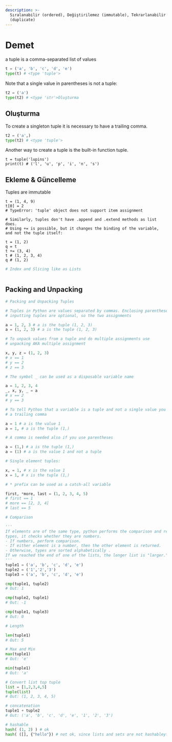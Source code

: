 ```yaml
---
description: >-
  Sıralanabilir (ordered), Değiştirilemez (immutable), Tekrarlanabilir
  (duplicate)
---
```


# Demet

a tuple is a comma-separated list of values

```python
t = ('a', 'b', 'c', 'd', 'e')
type(t) # <type 'tuple'>
```

Note that a single value in parentheses is not a tuple:

```python
t2 = ('a')
type(t2) # <type 'str'>Oluşturma
```

## Oluşturma

To create a singleton tuple it is necessary to have a trailing comma.

```python
t2 = ('a',)
type(t2) # <type 'tuple'>
```

Another way to create a tuple is the built-in function tuple.

```
t = tuple('lupins')
print(t) # ('l', 'u', 'p', 'i', 'n', 's')
```

## Ekleme & Güncelleme

Tuples are immutable

```
t = (1, 4, 9)
t[0] = 2
# TypeError: 'tuple' object does not support item assignment
```

```
# Similarly, tuples don't have .append and .extend methods as list does. 
# Using += is possible, but it changes the binding of the variable, and not the tuple itself:

t = (1, 2)
q = t
t += (3, 4)
t # (1, 2, 3, 4)
q # (1, 2)

```

```python
# Index and Slicing like as Lists



```

## Packing and Unpacking&#x20;

```python
# Packing and Unpacking Tuples

# Tuples in Python are values separated by commas. Enclosing parentheses for
# inputting tuples are optional, so the two assignments

a = 1, 2, 3 # a is the tuple (1, 2, 3)
a = (1, 2, 3) # a is the tuple (1, 2, 3)

# To unpack values from a tuple and do multiple assignments use
# unpacking AKA multiple assignment

x, y, z = (1, 2, 3)
# x == 1
# y == 2
# z == 3

# The symbol _ can be used as a disposable variable name

a = 1, 2, 3, 4
_, x, y, _ = a
# x == 2
# y == 3

# To tell Python that a variable is a tuple and not a single value you can use
# a trailing comma

a = 1 # a is the value 1
a = 1, # a is the tuple (1,)

# A comma is needed also if you use parentheses

a = (1,) # a is the tuple (1,)
a = (1) # a is the value 1 and not a tuple

# Single element tuples:

x, = 1, # x is the value 1
x = 1, # x is the tuple (1,)

# * prefix can be used as a catch-all variable 

first, *more, last = (1, 2, 3, 4, 5)
# first == 1
# more == [2, 3, 4]
# last == 5
```

```python
# Comparison

'''
If elements are of the same type, python performs the comparison and returns the result. If elements are different
types, it checks whether they are numbers.
- If numbers, perform comparison.
- If either element is a number, then the other element is returned.
- Otherwise, types are sorted alphabetically .
If we reached the end of one of the lists, the longer list is "larger." If both list are same it returns 0
'''
tuple1 = ('a', 'b', 'c', 'd', 'e')
tuple2 = ('1','2','3')
tuple3 = ('a', 'b', 'c', 'd', 'e')

cmp(tuple1, tuple2)
# Out: 1

cmp(tuple2, tuple1)
# Out: -1

cmp(tuple1, tuple3)
# Out: 0

# Length

len(tuple1)
# Out: 5

# Max and Min
max(tuple1)
# Out: 'e'

min(tuple1)
# Out: 'a'

# Convert list top tuple
list = [1,2,3,4,5]
tuple(list)
# Out: (1, 2, 3, 4, 5)

# concatenation
tuple1 + tuple2
# Out: ('a', 'b', 'c', 'd', 'e', '1', '2', '3')

# hashable
hash( (1, 2) ) # ok
hash( ([], {"hello"}) # not ok, since lists and sets are not hashableyth
```
